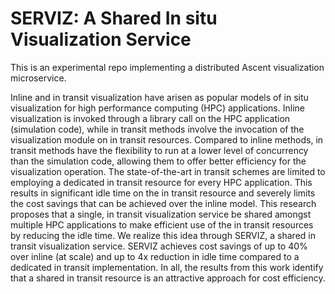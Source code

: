 SERVIZ: A Shared In situ Visualization Service
==============================
This is an experimental repo implementing a distributed Ascent visualization microservice.

Inline and in transit visualization have arisen as popular models of in situ visualization for high performance computing (HPC) applications. Inline visualization is invoked through a library call on the HPC application (simulation code), while in transit methods involve the invocation of the visualization module on in transit resources. Compared to inline methods, in transit methods have the flexibility to run at a lower level of concurrency than the simulation code, allowing them to offer better efficiency for the visualization operation. The state-of-the-art in transit schemes are limited to employing a dedicated in transit resource for every HPC application.
This results in significant idle time on the in transit resource and severely limits the cost savings that can be achieved over the inline model.
This research proposes that a single, in transit visualization service be shared amongst multiple HPC applications to make efficient use of the in transit resources by reducing the idle time. We realize this idea through SERVIZ, a shared in transit visualization service. SERVIZ achieves cost savings of up to 40% over inline (at scale) and up to 4x reduction in idle time compared to a dedicated in transit implementation.
In all, the results from this work identify that a shared in transit resource is an attractive approach for cost efficiency.
